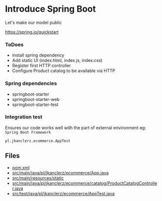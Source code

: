 # Introduce Spring Boot 

Let's make our model public

https://spring.io/quickstart

### ToDoes
- Install spring dependency
- Add static UI (index.html, index.js, index.css)
- Register first HTTP controller
- Configure Product catalog to be available via HTTP 

### Spring dependencies

* springboot-starter
* springboot-starter-web
* springboot-starter-test

### Integration test

Ensures our code works well with the part of external environment eg: `Spring Boot Framework`

`pl.jkanclerz.ecommerce.AppTest` 


## Files
* [pom.xml](../pom.xml)
* [src/main/java/pl/jkanclerz/ecommerce/App.java](../src/main/java/pl/jkanclerz/ecommerce/App.java)
* [src/main/resources/static](../src/main/resources/static)
* [src/main/java/pl/jkanclerz/ecommerce/catalog/ProductCatalogController.java](../src/main/java/pl/jkanclerz/ecommerce/catalog/ProductCatalogController.java)
* [src/test/java/pl/jkanclerz/ecommerce/AppTest.java](../src/test/java/pl/jkanclerz/ecommerce/AppTest.java)
